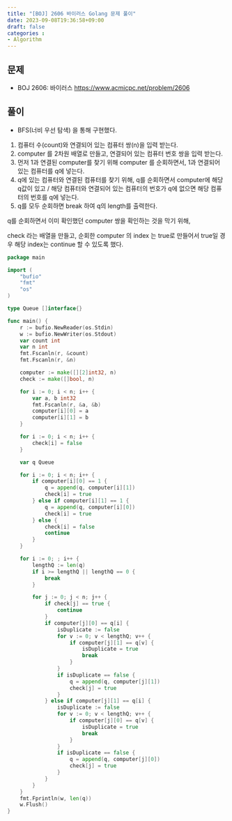 ```yaml
---
title: "[BOJ] 2606 바이러스 Golang 문제 풀이"
date: 2023-09-08T19:36:58+09:00
draft: false
categories :
- Algorithm
---
```


## 문제
- BOJ 2606: 바이러스 https://www.acmicpc.net/problem/2606

## 풀이
- BFS(너비 우선 탐색) 을 통해 구현했다.

1. 컴퓨터 수(count)와 연결되어 있는 컴퓨터 쌍(n)을 입력 받는다.
2. computer 를 2차원 배열로 만들고, 연결되어 있는 컴퓨터 번호 쌍을 입력 받는다.
3. 먼저 1과 연결된 computer를 찾기 위해 computer 를 순회하면서, 1과 연결되어 있는 컴퓨터를 q에 넣는다.
4. q에 있는 컴퓨터와 연결된 컴퓨터를 찾기 위해, q를 순회하면서 computer에 해당 q값이 있고 / 해당 컴퓨터와 연결되어 있는 컴퓨터의 번호가 q에 없으면 해당 컴퓨터의 번호를 q에 넣는다.
5. q를 모두 순회하면 break 하여 q의 length를 출력한다.

q를 순회하면서 이미 확인했던 computer 쌍을 확인하는 것을 막기 위해,

check 라는 배열을 만들고, 순회한 computer 의 index 는 true로 만들어서 true일 경우 해당 index는 continue 할 수 있도록 했다.

```go
package main

import (
	"bufio"
	"fmt"
	"os"
)

type Queue []interface{}

func main() {
	r := bufio.NewReader(os.Stdin)
	w := bufio.NewWriter(os.Stdout)
	var count int
	var n int
	fmt.Fscanln(r, &count)
	fmt.Fscanln(r, &n)

	computer := make([][2]int32, n)
	check := make([]bool, n)

	for i := 0; i < n; i++ {
		var a, b int32
		fmt.Fscanln(r, &a, &b)
		computer[i][0] = a
		computer[i][1] = b
	}

	for i := 0; i < n; i++ {
		check[i] = false
	}

	var q Queue

	for i := 0; i < n; i++ {
		if computer[i][0] == 1 {
			q = append(q, computer[i][1])
			check[i] = true
		} else if computer[i][1] == 1 {
			q = append(q, computer[i][0])
			check[i] = true
		} else {
			check[i] = false
			continue
		}
	}

	for i := 0; ; i++ {
		lengthQ := len(q)
		if i >= lengthQ || lengthQ == 0 {
			break
		}

		for j := 0; j < n; j++ {
			if check[j] == true {
				continue
			}
			if computer[j][0] == q[i] {
				isDuplicate := false
				for v := 0; v < lengthQ; v++ {
					if computer[j][1] == q[v] {
						isDuplicate = true
						break
					}
				}
				if isDuplicate == false {
					q = append(q, computer[j][1])
					check[j] = true
				}
			} else if computer[j][1] == q[i] {
				isDuplicate := false
				for v := 0; v < lengthQ; v++ {
					if computer[j][0] == q[v] {
						isDuplicate = true
						break
					}
				}
				if isDuplicate == false {
					q = append(q, computer[j][0])
					check[j] = true
				}
			}
		}
	}
	fmt.Fprintln(w, len(q))
	w.Flush()
}

```
